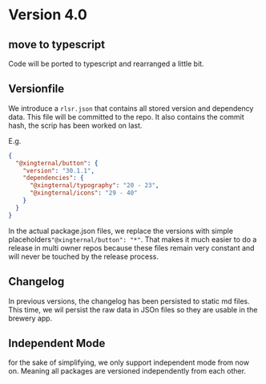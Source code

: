 # Version 4.0

## move to typescript

Code will be ported to typescript and rearranged a little bit.

## Versionfile

We introduce a `rlsr.json` that contains all stored version and dependency data.
This file will be committed to the repo. It also contains the commit hash, the
scrip has been worked on last.

E.g.

```json
{
  "@xingternal/button": {
    "version": "30.1.1",
    "dependencies": {
      "@xingternal/typography": "20 - 23",
      "@xingternal/icons": "29 - 40"
    }
  }
}
```

In the actual package.json files, we replace the versions with simple
placeholders`"@xingternal/button": "*"`. That makes it much easier to do a
release in multi owner repos because these files remain very constant and will
never be touched by the release process.

## Changelog

In previous versions, the changelog has been persisted to static md files. This
time, we wil persist the raw data in JSOn files so they are usable in the
brewery app.

## Independent Mode

for the sake of simplifying, we only support independent mode from now on.
Meaning all packages are versioned independently from each other.
